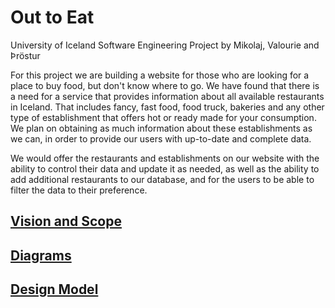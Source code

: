 # Out to Eat 

University of Iceland Software Engineering Project by Mikolaj, Valourie and Þröstur 
  
For this project we are building a website for those who are looking for a place to buy food, but don't know where to go. 
We have found that there is a need for a service that provides information about all available restaurants in Iceland. That includes fancy, fast food, food truck, bakeries and any other type of establishment that offers hot or ready made for your consumption. 
We plan on obtaining as much information about these establishments as we can, in order to provide our users with up-to-date and complete data. 

We would offer the restaurants and establishments on our website with the ability to control their data and update it as needed, as well as the ability to add additional restaurants to our database, and for the users to be able to filter the data to their preference. 

## [Vision and Scope](https://docs.google.com/document/d/e/2PACX-1vSA0KG4AtFpsrqkOSmcTxMKRO9WtAfEsuu06lS0wgpEPFL5RoC_ziJmc_8tOJFuPqEfVAC5rjI7UWpO/pub)

## [Diagrams](https://viewer.diagrams.net/?highlight=0000ff&edit=_blank&layers=1&nav=1&title=Verkefni%202#Uhttps%3A%2F%2Fdrive.google.com%2Fuc%3Fid%3D17e2fS_mkV4Q6fI9me-lGXkqkub6Kmd7A%26export%3Ddownload)

## [Design Model](https://viewer.diagrams.net/?highlight=0000ff&edit=_blank&layers=1&nav=1#G1VX--wFussKenOMT5XJjg49a-TYxV3ECb)

